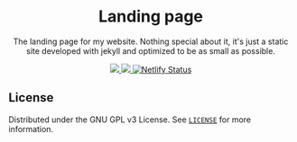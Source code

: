 <!--markdownlint-disable first-line-heading ol-prefix -->

<p align="center">
  <h1 align="center">Landing page</h1>

  <p align="center">
    The landing page for my website. Nothing special about it,
    it's just a static site developed with jekyll and optimized to be as small as possible.
  </p>

  <div align="center">
  <a href="https://github.com/s1lv3r-website/landing/issues">
    <img src="https://img.shields.io/github/issues/s1lv3r-website/landing.svg"/>
  </a>
  <a href="https://github.com/s1lv3r-website/landing/pulls">
      <img src="https://img.shields.io/github/issues-pr-raw/s1lv3r-website/landing.svg">
  </a>
  <a href="https://app.netlify.com/sites/s1lv3r/deploys">
    <img alt="Netlify Status" src="https://api.netlify.com/api/v1/badges/05252f0c-abc3-487e-86d7-c8ca8e1dd6e0/deploy-status" >
  </a>
  </div>
</p>

## License

Distributed under the GNU GPL v3 License. See [`LICENSE`](./LICENSE) for more information.
